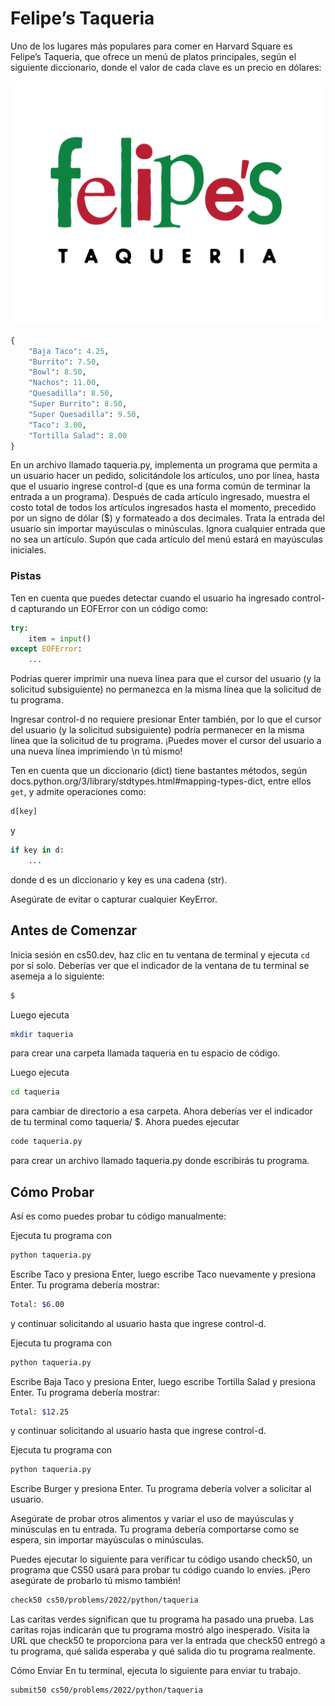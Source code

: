 # Felipe’s Taqueria

Uno de los lugares más populares para comer en Harvard Square es Felipe’s Taqueria, que ofrece un menú de platos principales, según el siguiente diccionario, donde el valor de cada clave es un precio en dólares:

![alt text](image-1.png)

```python
{
    "Baja Taco": 4.25,
    "Burrito": 7.50,
    "Bowl": 8.50,
    "Nachos": 11.00,
    "Quesadilla": 8.50,
    "Super Burrito": 8.50,
    "Super Quesadilla": 9.50,
    "Taco": 3.00,
    "Tortilla Salad": 8.00
}
```

En un archivo llamado taqueria.py, implementa un programa que permita a un usuario hacer un pedido, solicitándole los artículos, uno por línea, hasta que el usuario ingrese control-d (que es una forma común de terminar la entrada a un programa). Después de cada artículo ingresado, muestra el costo total de todos los artículos ingresados hasta el momento, precedido por un signo de dólar ($) y formateado a dos decimales. Trata la entrada del usuario sin importar mayúsculas o minúsculas. Ignora cualquier entrada que no sea un artículo. Supón que cada artículo del menú estará en mayúsculas iniciales.

### Pistas

Ten en cuenta que puedes detectar cuando el usuario ha ingresado control-d capturando un EOFError con un código como:

```python
try:
    item = input()
except EOFError:
    ...
```

Podrías querer imprimir una nueva línea para que el cursor del usuario (y la solicitud subsiguiente) no permanezca en la misma línea que la solicitud de tu programa.

Ingresar control-d no requiere presionar Enter también, por lo que el cursor del usuario (y la solicitud subsiguiente) podría permanecer en la misma línea que la solicitud de tu programa. ¡Puedes mover el cursor del usuario a una nueva línea imprimiendo \n tú mismo!

Ten en cuenta que un diccionario (dict) tiene bastantes métodos, según docs.python.org/3/library/stdtypes.html#mapping-types-dict, entre ellos `get`, y admite operaciones como:

```python
d[key]
```

y

```python
if key in d:
    ...
```

donde d es un diccionario y key es una cadena (str).

Asegúrate de evitar o capturar cualquier KeyError.

## Antes de Comenzar

Inicia sesión en cs50.dev, haz clic en tu ventana de terminal y ejecuta `cd` por sí solo. Deberías ver que el indicador de la ventana de tu terminal se asemeja a lo siguiente:

```bash
$
```

Luego ejecuta

```bash
mkdir taqueria
```

para crear una carpeta llamada taqueria en tu espacio de código.

Luego ejecuta

```bash
cd taqueria
```

para cambiar de directorio a esa carpeta. Ahora deberías ver el indicador de tu terminal como taqueria/ $. Ahora puedes ejecutar

```bash
code taqueria.py
```

para crear un archivo llamado taqueria.py donde escribirás tu programa.

## Cómo Probar

Así es como puedes probar tu código manualmente:

Ejecuta tu programa con

```bash
python taqueria.py
```

Escribe Taco y presiona Enter, luego escribe Taco nuevamente y presiona Enter. Tu programa debería mostrar:

```bash
Total: $6.00
```

y continuar solicitando al usuario hasta que ingrese control-d.

Ejecuta tu programa con

```bash
python taqueria.py
```

Escribe Baja Taco y presiona Enter, luego escribe Tortilla Salad y presiona Enter. Tu programa debería mostrar:

```bash
Total: $12.25
```

y continuar solicitando al usuario hasta que ingrese control-d.

Ejecuta tu programa con

```bash
python taqueria.py
```

Escribe Burger y presiona Enter. Tu programa debería volver a solicitar al usuario.

Asegúrate de probar otros alimentos y variar el uso de mayúsculas y minúsculas en tu entrada. Tu programa debería comportarse como se espera, sin importar mayúsculas o minúsculas.

Puedes ejecutar lo siguiente para verificar tu código usando check50, un programa que CS50 usará para probar tu código cuando lo envíes. ¡Pero asegúrate de probarlo tú mismo también!

```bash
check50 cs50/problems/2022/python/taqueria
```

Las caritas verdes significan que tu programa ha pasado una prueba. Las caritas rojas indicarán que tu programa mostró algo inesperado. Visita la URL que check50 te proporciona para ver la entrada que check50 entregó a tu programa, qué salida esperaba y qué salida dio tu programa realmente.

Cómo Enviar
En tu terminal, ejecuta lo siguiente para enviar tu trabajo.

```bash
submit50 cs50/problems/2022/python/taqueria
```
